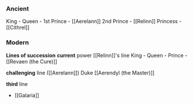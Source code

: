 ### Ancient
King -
Queen - 
1st Prince - [[Aerelann]]
2nd Prince - [[Relinn]]
Princess - [[Cithrel]]

### Modern
**Lines of succession**
	**current** power [[Relinn]]'s line
King - 
Queen - 
Prince - [[Revaen (the Cure)]] 

**challenging** line ([[Aerelann]])
Duke [[Aerendyl (the Master)]] 

**third** line
- [[Galaria]] 
